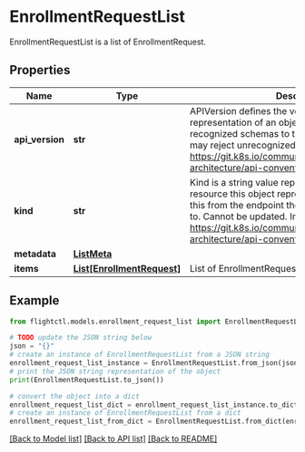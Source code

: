 # EnrollmentRequestList

EnrollmentRequestList is a list of EnrollmentRequest.

## Properties

Name | Type | Description | Notes
------------ | ------------- | ------------- | -------------
**api_version** | **str** | APIVersion defines the versioned schema of this representation of an object. Servers should convert recognized schemas to the latest internal value, and may reject unrecognized values. More info: https://git.k8s.io/community/contributors/devel/sig-architecture/api-conventions.md#resources | 
**kind** | **str** | Kind is a string value representing the REST resource this object represents. Servers may infer this from the endpoint the client submits requests to. Cannot be updated. In CamelCase. More info: https://git.k8s.io/community/contributors/devel/sig-architecture/api-conventions.md#types-kinds | 
**metadata** | [**ListMeta**](ListMeta.md) |  | 
**items** | [**List[EnrollmentRequest]**](EnrollmentRequest.md) | List of EnrollmentRequest. | 

## Example

```python
from flightctl.models.enrollment_request_list import EnrollmentRequestList

# TODO update the JSON string below
json = "{}"
# create an instance of EnrollmentRequestList from a JSON string
enrollment_request_list_instance = EnrollmentRequestList.from_json(json)
# print the JSON string representation of the object
print(EnrollmentRequestList.to_json())

# convert the object into a dict
enrollment_request_list_dict = enrollment_request_list_instance.to_dict()
# create an instance of EnrollmentRequestList from a dict
enrollment_request_list_from_dict = EnrollmentRequestList.from_dict(enrollment_request_list_dict)
```
[[Back to Model list]](../README.md#documentation-for-models) [[Back to API list]](../README.md#documentation-for-api-endpoints) [[Back to README]](../README.md)


